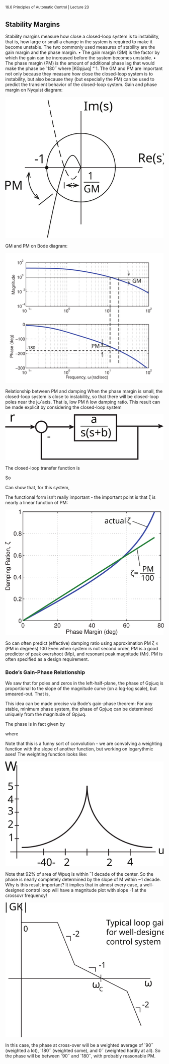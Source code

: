 <sup>16.6 Principles of Automatic Control | Lecture 23</sup>

## Stability Margins
Stability margins measure how close a closed-loop system is to instability, that is, how large
or small a change in the system is required to make it become unstable. The two commonly
used measures of stability are the gain margin and the phase margin.
•	 The gain margin (GM) is the factor by which the gain can be increased before the
system becomes unstable.
•	 The phase margin (PM) is the amount of additional phase lag that would make the
phase be ´180˝ where |KGpjωq| “ 1.
The GM and PM are important not only because they measure how close the closed-loop
system is to instability, but also because they (but especially the PM) can be used to predict
the transient behavior of the closed-loop system.
Gain and phase margin on Nyquist diagram:

![fig_id](images/23/root-locus.svg "Title Text")

GM and PM on Bode diagram:

![fig_id](images/23/bode.svg "Title Text")

Relationship between PM and damping
When the phase margin is small, the closed-loop system is close to instability, so that there
will be closed-loop poles near the jω´axis. That is, low PM ñ low damping ratio.
This result can be made explicit by considering the closed-loop system

![fig_id](images/23/example-system.svg "Title Text")

The closed-loop transfer function is

So

Can show that, for this system,

The functional form isn’t really important - the important point is that ζ is nearly a linear
function of PM:

![fig_id](images/23/phase-damping.svg "Title Text")

So can often predict (effective) damping ratio using approximation
PM ζ « (PM in degrees) 100
Even when system is not second order, PM is a good predictor of peak overshoot (Mp), and
resonant peak magnitude (Mr). PM is often specified as a design requirement.

### Bode’s Gain-Phase Relationship
We saw that for poles and zeros in the left-half-plane, the phase of Gpjωq is proportional to
the slope of the magnitude curve (on a log-log scale), but smeared-out. That is,

This idea can be made precise via Bode’s gain-phase theorem:
For any stable, minimum phase system, the phase of Gpjωq can
be determined uniquely from the magnitude of Gpjωq.

The phase is in fact given by

where

Note that this is a funny sort of convolution - we are convolving a weighting function with
the slope of another function, but working on logarythmic axes!
The weighting function looks like:

![fig_id](images/23/weighting-func.svg "Title Text")

Note that 92% of area of Wpuq is within ˘1 decade of the center. So the phase is nearly
completely determined by the slope of M within ~1 decade.
Why is this result important? It implies that in almost every case, a well-designed control
loop will have a magnitude plot with slope -1 at the crossovr frequency!

![fig_id](images/23/amplitude.svg "Title Text")

In this case, the phase at cross-over will be a weighted average of ´90˝ (weighted a lot),
´180˝ (weighted some), and 0˝ (weighted hardly at all). So the phase will be between ´90˝ and ´180˝, with probably reasonable PM.
